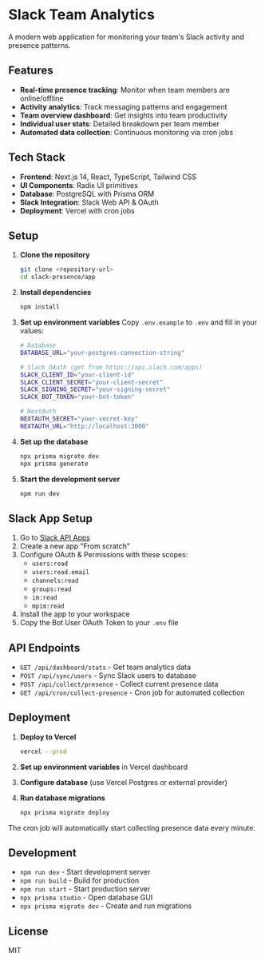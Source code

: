 # Slack Team Analytics

A modern web application for monitoring your team's Slack activity and presence patterns.

## Features

- **Real-time presence tracking**: Monitor when team members are online/offline
- **Activity analytics**: Track messaging patterns and engagement
- **Team overview dashboard**: Get insights into team productivity
- **Individual user stats**: Detailed breakdown per team member
- **Automated data collection**: Continuous monitoring via cron jobs

## Tech Stack

- **Frontend**: Next.js 14, React, TypeScript, Tailwind CSS
- **UI Components**: Radix UI primitives
- **Database**: PostgreSQL with Prisma ORM
- **Slack Integration**: Slack Web API & OAuth
- **Deployment**: Vercel with cron jobs

## Setup

1. **Clone the repository**
   ```bash
   git clone <repository-url>
   cd slack-presence/app
   ```

2. **Install dependencies**
   ```bash
   npm install
   ```

3. **Set up environment variables**
   Copy `.env.example` to `.env` and fill in your values:
   ```bash
   # Database
   DATABASE_URL="your-postgres-connection-string"
   
   # Slack OAuth (get from https://api.slack.com/apps)
   SLACK_CLIENT_ID="your-client-id"
   SLACK_CLIENT_SECRET="your-client-secret"
   SLACK_SIGNING_SECRET="your-signing-secret"
   SLACK_BOT_TOKEN="your-bot-token"
   
   # NextAuth
   NEXTAUTH_SECRET="your-secret-key"
   NEXTAUTH_URL="http://localhost:3000"
   ```

4. **Set up the database**
   ```bash
   npx prisma migrate dev
   npx prisma generate
   ```

5. **Start the development server**
   ```bash
   npm run dev
   ```

## Slack App Setup

1. Go to [Slack API Apps](https://api.slack.com/apps)
2. Create a new app "From scratch"
3. Configure OAuth & Permissions with these scopes:
   - `users:read`
   - `users:read.email`
   - `channels:read`
   - `groups:read`
   - `im:read`
   - `mpim:read`
4. Install the app to your workspace
5. Copy the Bot User OAuth Token to your `.env` file

## API Endpoints

- `GET /api/dashboard/stats` - Get team analytics data
- `POST /api/sync/users` - Sync Slack users to database
- `POST /api/collect/presence` - Collect current presence data
- `GET /api/cron/collect-presence` - Cron job for automated collection

## Deployment

1. **Deploy to Vercel**
   ```bash
   vercel --prod
   ```

2. **Set up environment variables** in Vercel dashboard

3. **Configure database** (use Vercel Postgres or external provider)

4. **Run database migrations**
   ```bash
   npx prisma migrate deploy
   ```

The cron job will automatically start collecting presence data every minute.

## Development

- `npm run dev` - Start development server
- `npm run build` - Build for production
- `npm run start` - Start production server
- `npx prisma studio` - Open database GUI
- `npx prisma migrate dev` - Create and run migrations

## License

MIT
